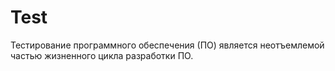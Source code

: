 # Test
Тестирование программного обеспечения (ПО) является неотъемлемой частью жизненного цикла разработки ПО. 
